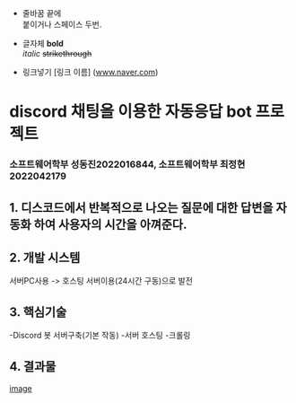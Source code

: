 
* 줄바꿈
끝에 <br> 붙이거나 스페이스 두번.

* 글자체
**bold**<br>
_italic_
~~strikethrough~~

* 링크넣기
[링크 이름] (www.naver.com)

# discord 채팅을 이용한 자동응답 bot 프로젝트
### 소프트웨어학부 성동진2022016844, 소프트웨어학부 최정현2022042179
## 1. 디스코드에서 반복적으로 나오는 질문에 대한 답변을 자동화 하여 사용자의 시간을 아껴준다.
## 2.	개발 시스템
서버PC사용 -> 호스팅 서버이용(24시간 구동)으로 발전
## 3.	핵심기술
 -Discord 봇 서버구축(기본 작동)
 -서버 호스팅
 -크롤링

## 4.	결과물


[image](file:///Users/seongdongjin/Desktop/%E1%84%89%E1%85%B3%E1%84%8F%E1%85%B3%E1%84%85%E1%85%B5%E1%86%AB%E1%84%89%E1%85%A3%E1%86%BA%202022-12-06%20%E1%84%8B%E1%85%A9%E1%84%92%E1%85%AE%203.56.32.png)
